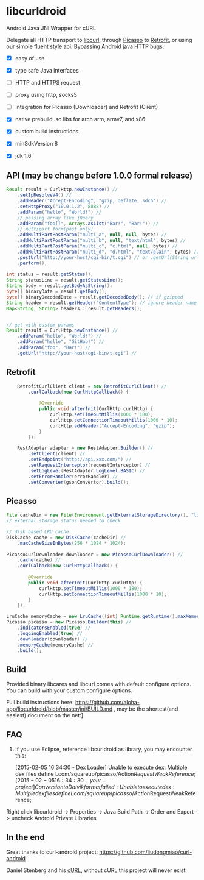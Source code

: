 libcurldroid
=============

Android Java JNI Wrapper for cURL

Delegate all HTTP transport to [libcurl](http://curl.haxx.se/libcurl/), through [Picasso](https://github.com/square/picasso) to [Retrofit](https://github.com/square/retrofit), or using our simple fluent style api. Bypassing Android java HTTP bugs.

* [x] easy of use
* [x] type safe Java interfaces
* [ ] HTTP and HTTPS request
* [ ] proxy using http, socks5
* [ ] Integration for Picasso (Downloader) and Retrofit (Client)
* [x] native prebuild .so libs for arch arm, armv7, and x86
* [x] custom build instructions
* [x] minSdkVersion 8
* [x] jdk 1.6


API (may be change before 1.0.0 formal release)
----

```java
Result result = CurlHttp.newInstance() //
    .setIpResolveV4() //
    .addHeader("Accept-Encoding", "gzip, deflate, sdch") //
    .setHttpProxy("10.0.1.2", 8888) //
    .addParam("hello", "World!") //
    // passing array like jQuery
    .addParam("foo[]", Arrays.asList("Bar!", "Bar!")) //
    // multipart form(post only)
    .addMultiPartPostParam("multi_a", null, null, bytes) //
    .addMultiPartPostParam("multi_b", null, "text/html", bytes) //
    .addMultiPartPostParam("multi_c", "c.html", null, bytes) //
    .addMultiPartPostParam("multi_d", "d.html", "text/plain", bytes) //
    .postUrl("http://your-host/cgi-bin/t.cgi") // or .getUrl(String url)
    .perform();
    
int status = result.getStatus();
String statusLine = result.getStatusLine();
String body = result.getBodyAsString();
byte[] binaryData = result.getBody();
byte[] binaryDecodedDate = result.getDecodedBody(); // if gzipped
String header = result.getHeader("ContentType"); // ignore header name case
Map<String, String> headers : result.getHeaders();


// get with custom params
Result result = CurlHttp.newInstance() //
    .addParam("hello", "World!") //
    .addParam("hello", "GitHub!") //
    .addParam("foo", "Bar!") //
    .getUrl("http://your-host/cgi-bin/t.cgi") //
```

Retrofit
---------

```java
    RetrofitCurlClient client = new RetrofitCurlClient() //
        .curlCalback(new CurlHttpCallback() {
            
            @Override
            public void afterInit(CurlHttp curlHttp) {
                curlHttp.setTimeoutMillis(1000 * 180);
                curlHttp.setConnectionTimeoutMillis(1000 * 10);
                curlHttp.addHeader("Accept-Encoding", "gzip");
            }
        });

    RestAdapter adapter = new RestAdapter.Builder() //
        .setClient(client) //
        .setEndpoint("http://api.xxx.com/") //
        .setRequestInterceptor(requestInterceptor) //
        .setLogLevel(RestAdapter.LogLevel.BASIC) //
        .setErrorHandler(errorHandler) //
        .setConverter(gsonConvertor).build();
```

Picasso
---------

```java
File cacheDir = new File(Environment.getExternalStorageDirectory(), "libcurldroid"); 
// external storage status needed to check

// disk based LRU cache
DiskCache cache = new DiskCache(cacheDir) //
    .maxCacheSizeInBytes(256 * 1024 * 1024);
    
PicassoCurlDownloader downloader = new PicassoCurlDownloader() //
    .cache(cache) //
    .curlCalback(new CurlHttpCallback() {
        
        @Override
        public void afterInit(CurlHttp curlHttp) {
            curlHttp.setTimeoutMillis(1000 * 180);
            curlHttp.setConnectionTimeoutMillis(1000 * 10);
        }
    });

LruCache memoryCache = new LruCache((int) Runtime.getRuntime().maxMemory() / 5);
Picasso picasso = new Picasso.Builder(this) //
    .indicatorsEnabled(true) //
    .loggingEnabled(true) //
    .downloader(downloader) //
    .memoryCache(memoryCache) //
    .build();
```

Build
------

Provided binary libcares and libcurl comes with default configure options.
You can build with your custom configure options.

Full build instructions here: https://github.com/aloha-app/libcurldroid/blob/master/jni/BUILD.md , may be the shortest(and easiest) document on the net:] 

FAQ
-----

1. If you use Eclipse, reference libcurldroid as library, you may encounter this:

    [2015-02-05 16:34:30 - Dex Loader] Unable to execute dex: Multiple dex files define Lcom/squareup/picasso/Action$RequestWeakReference;
    [2015-02-05 16:34:30 - your-project] Conversion to Dalvik format failed: Unable to execute dex: Multiple dex files define Lcom/squareup/picasso/Action$RequestWeakReference;
    
Right click libcurldroid -> Properties -> Java Build Path -> Order and Export -> uncheck Android Private Libraries

In the end
-----
Great thanks to curl-android project: https://github.com/liudongmiao/curl-android

Daniel Stenberg and his [cURL](http://curl.haxx.se/libcurl/), without cURL this project will never exist!